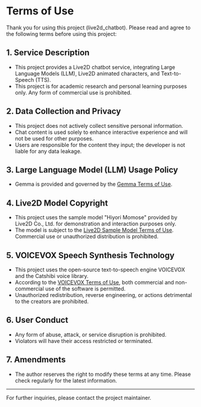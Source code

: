# Terms of Use

Thank you for using this project (live2d_chatbot). Please read and agree to the following terms before using this project:

## 1. Service Description
- This project provides a Live2D chatbot service, integrating Large Language Models (LLM), Live2D animated characters, and Text-to-Speech (TTS).
- This project is for academic research and personal learning purposes only. Any form of commercial use is prohibited.

## 2. Data Collection and Privacy
- This project does not actively collect sensitive personal information.
- Chat content is used solely to enhance interactive experience and will not be used for other purposes.
- Users are responsible for the content they input; the developer is not liable for any data leakage.

## 3. Large Language Model (LLM) Usage Policy
- Gemma is provided and governed by the [Gemma Terms of Use](https://ai.google.dev/gemma/terms).

## 4. Live2D Model Copyright
- This project uses the sample model "Hiyori Momose" provided by Live2D Co., Ltd. for demonstration and interaction purposes only.
- The model is subject to the [Live2D Sample Model Terms of Use](https://www.live2d.com/eula/live2d-sample-model-terms_zh-tw.html). Commercial use or unauthorized distribution is prohibited.

## 5. VOICEVOX Speech Synthesis Technology
- This project uses the open-source text-to-speech engine VOICEVOX and the Catshibi voice library.
- According to the [VOICEVOX Terms of Use](https://voicevox.hiroshiba.jp/), both commercial and non-commercial use of the software is permitted.
- Unauthorized redistribution, reverse engineering, or actions detrimental to the creators are prohibited.

## 6. User Conduct
- Any form of abuse, attack, or service disruption is prohibited.
- Violators will have their access restricted or terminated.

## 7. Amendments
- The author reserves the right to modify these terms at any time. Please check regularly for the latest information.

---

For further inquiries, please contact the project maintainer.